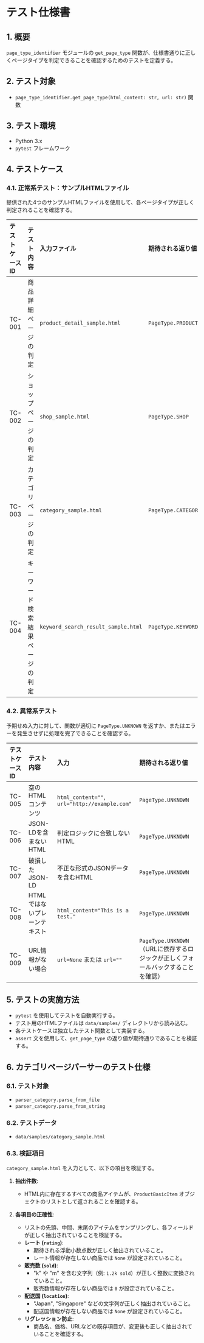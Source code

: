 # テスト仕様書

## 1. 概要

`page_type_identifier` モジュールの `get_page_type` 関数が、仕様書通りに正しくページタイプを判定できることを確認するためのテストを定義する。

## 2. テスト対象

- `page_type_identifier.get_page_type(html_content: str, url: str)` 関数

## 3. テスト環境

- Python 3.x
- `pytest` フレームワーク

## 4. テストケース

### 4.1. 正常系テスト：サンプルHTMLファイル

提供された4つのサンプルHTMLファイルを使用して、各ページタイプが正しく判定されることを確認する。

| テストケースID | テスト内容 | 入力ファイル | 期待される返り値 |
| :--- | :--- | :--- | :--- |
| TC-001 | 商品詳細ページの判定 | `product_detail_sample.html` | `PageType.PRODUCT_DETAIL` |
| TC-002 | ショップページの判定 | `shop_sample.html` | `PageType.SHOP` |
| TC-003 | カテゴリページの判定 | `category_sample.html` | `PageType.CATEGORY` |
| TC-004 | キーワード検索結果ページの判定 | `keyword_search_result_sample.html` | `PageType.KEYWORD_SEARCH_RESULT`|

### 4.2. 異常系テスト

予期せぬ入力に対して、関数が適切に `PageType.UNKNOWN` を返すか、またはエラーを発生させずに処理を完了できることを確認する。

| テストケースID | テスト内容 | 入力 | 期待される返り値 |
| :--- | :--- | :--- | :--- |
| TC-005 | 空のHTMLコンテンツ | `html_content=""`, `url="http://example.com"` | `PageType.UNKNOWN` |
| TC-006 | JSON-LDを含まないHTML | 判定ロジックに合致しないHTML | `PageType.UNKNOWN` |
| TC-007 | 破損したJSON-LD | 不正な形式のJSONデータを含むHTML | `PageType.UNKNOWN` |
| TC-008 | HTMLではないプレーンテキスト | `html_content="This is a test."` | `PageType.UNKNOWN` |
| TC-009 | URL情報がない場合 | `url=None` または `url=""` | `PageType.UNKNOWN`（URLに依存するロジックが正しくフォールバックすることを確認） |

## 5. テストの実施方法

- `pytest` を使用してテストを自動実行する。
- テスト用のHTMLファイルは `data/samples/` ディレクトリから読み込む。
- 各テストケースは独立したテスト関数として実装する。
- `assert` 文を使用して、`get_page_type` の返り値が期待通りであることを検証する。

## 6. カテゴリページパーサーのテスト仕様

### 6.1. テスト対象
- `parser_category.parse_from_file`
- `parser_category.parse_from_string`

### 6.2. テストデータ
- `data/samples/category_sample.html`

### 6.3. 検証項目

`category_sample.html` を入力として、以下の項目を検証する。

1.  **抽出件数**:
    - HTML内に存在するすべての商品アイテムが、`ProductBasicItem` オブジェクトのリストとして返されることを確認する。

2.  **各項目の正確性**:
    - リストの先頭、中間、末尾のアイテムをサンプリングし、各フィールドが正しく抽出されていることを検証する。
    - **レート (`rating`)**:
        - 期待される浮動小数点数が正しく抽出されていること。
        - レート情報が存在しない商品では `None` が設定されていること。
    - **販売数 (`sold`)**:
        - "k" や "m" を含む文字列（例: `1.2k sold`）が正しく整数に変換されていること。
        - 販売数情報が存在しない商品では `0` が設定されていること。
    - **配送国 (`location`)**:
        - "Japan", "Singapore" などの文字列が正しく抽出されていること。
        - 配送国情報が存在しない商品では `None` が設定されていること。
    - **リグレッション防止**:
        - 商品名、価格、URLなどの既存項目が、変更後も正しく抽出されていることを確認する。
